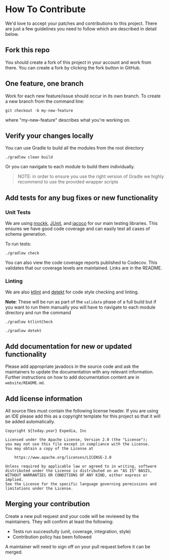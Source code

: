 # How To Contribute

We'd love to accept your patches and contributions to this project. There are just a few guidelines you need to follow which are described in detail below.

## Fork this repo

You should create a fork of this project in your account and work from there. You can create a fork by clicking the fork button in GitHub.

## One feature, one branch

Work for each new feature/issue should occur in its own branch. To create a new branch from the command line:
```shell
git checkout -b my-new-feature
```
where "my-new-feature" describes what you're working on.

## Verify your changes locally

You can use Gradle to build all the modules from the root directory

```shell script
./gradlew clean build
```

Or you can navigate to each module to build them individually.

> NOTE: in order to ensure you use the right version of Gradle we highly recommend to use the provided wrapper scripts

## Add tests for any bug fixes or new functionality

### Unit Tests

We are using [mockk](http://mockk.io), [JUnit](https://junit.org/junit5/), and [jacoco](https://www.eclemma.org/jacoco/) for our main testing libraries. This ensures we have good code coverage and can easily test all cases of schema generation.

To run tests:

```shell script
./gradlew check
```

You can also view the code coverage reports published to Codecov. This validates that our coverage levels are maintained. Links are in the README.

### Linting
We are also [ktlint](https://ktlint.github.io/) and [detekt](https://arturbosch.github.io/detekt/) for code style checking and linting.

**Note**:
These will be run as part of the `validate` phase of a full build but if you want to run them manually you will have to navigate to each module directory and run the command

```shell script
./gradlew ktlintCheck
```
```shell script
./gradlew detekt
```

## Add documentation for new or updated functionality

Please add appropriate javadocs in the source code and ask the maintainers to update the documentation with any relevant
information.
Further instructions on how to add documentation content are in `website/README.md`.

## Add license information
All source files must contain the following license header. If you are using an IDE please add this as a copyright template for this project so that it will be added automatically.

```
Copyright ${today.year} Expedia, Inc

Licensed under the Apache License, Version 2.0 (the "License");
you may not use this file except in compliance with the License.
You may obtain a copy of the License at

    https://www.apache.org/licenses/LICENSE-2.0

Unless required by applicable law or agreed to in writing, software
distributed under the License is distributed on an "AS IS" BASIS,
WITHOUT WARRANTIES OR CONDITIONS OF ANY KIND, either express or implied.
See the License for the specific language governing permissions and
limitations under the License.
 ```

## Merging your contribution

Create a new pull request and your code will be reviewed by the maintainers. They will confirm at least the following:

- Tests run successfully (unit, coverage, integration, style)
- Contribution policy has been followed

A maintainer will need to sign off on your pull request before it can be merged.

